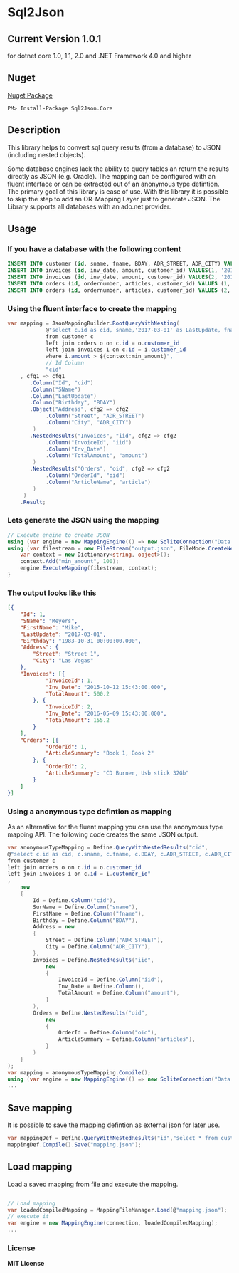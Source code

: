 # Sql2Json

## Current Version 1.0.1

for dotnet core 1.0, 1.1, 2.0 and .NET Framework 4.0 and higher


## Nuget
[Nuget Package](https://www.nuget.org/packages/Sql2Json.Core/)
```
PM> Install-Package Sql2Json.Core
```


## Description
This library helps to convert sql query results (from a database) to JSON (including nested objects).

Some database engines lack the ability to query tables an return the results directly as JSON (e.g. Oracle). 
The mapping can be configured with an fluent interface or can be extracted out of an anonymous type defintion.
The primary goal of this library is ease of use. 
With this library it is possible to skip the step to add an OR-Mapping Layer just to generate JSON.
The Library supports all databases with an ado.net provider.


## Usage

### If you have a database with the following content

```sql
INSERT INTO customer (id, sname, fname, BDAY, ADR_STREET, ADR_CITY) VALUES(1, 'Meyers','Mike','1983-10-31 00:00:00.000', 'Street 1', 'Las Vegas');
INSERT INTO invoices (id, inv_date, amount, customer_id) VALUES(1, '2015-10-12 15:43:00.000', 500.2, 1);
INSERT INTO invoices (id, inv_date, amount, customer_id) VALUES(2, '2016-05-09 15:43:00.000', 155.2, 1);
INSERT INTO orders (id, ordernumber, articles, customer_id) VALUES (1,'O-1001','Book 1, Book 2',1);
INSERT INTO orders (id, ordernumber, articles, customer_id) VALUES (2,'O-1002','CD Burner, Usb stick 32Gb',1);
```

### Using the fluent interface to create the mapping
```csharp
var mapping = JsonMappingBuilder.RootQueryWithNesting(
			@"select c.id as cid, sname,'2017-03-01' as LastUpdate, fname, BDAY, ADR_STREET, ADR_CITY, i.id as iid, i.inv_date, i.amount, o.article, o.id as oid
			from customer c
			left join orders o on c.id = o.customer_id
			left join invoices i on c.id = i.customer_id
			where i.amount > ${context:min_amount}",
			// Id Column
			"cid"
	, cfg1 => cfg1
	   .Column("Id", "cid")
	   .Column("SName")
	   .Column("LastUpdate")
	   .Column("Birthday", "BDAY")
	   .Object("Address", cfg2 => cfg2
			.Column("Street", "ADR_STREET")
			.Column("City", "ADR_CITY")
		)
	   .NestedResults("Invoices", "iid", cfg2 => cfg2
			.Column("InvoiceId", "iid")
			.Column("Inv_Date")
			.Column("TotalAmount", "amount")
		)
	   .NestedResults("Orders", "oid", cfg2 => cfg2
			.Column("OrderId", "oid")
			.Column("ArticleName", "article")
		)
	 )
	.Result;
```

### Lets generate the JSON using the mapping
```csharp
// Execute engine to create JSON
using (var engine = new MappingEngine(() => new SqliteConnection("Data Source=Test.db"), mapping))
using (var filestream = new FileStream("output.json", FileMode.CreateNew)) {
	var context = new Dictionary<string, object>();
	context.Add("min_amount", 100);
    engine.ExecuteMapping(filestream, context);
}
```

### The output looks like this

```json
[{
    "Id": 1,
    "SName": "Meyers",
    "FirstName": "Mike",
    "LastUpdate": "2017-03-01",
    "Birthday": "1983-10-31 00:00:00.000",
    "Address": {
        "Street": "Street 1",
        "City": "Las Vegas"
    },
    "Invoices": [{
            "InvoiceId": 1,
            "Inv_Date": "2015-10-12 15:43:00.000",
            "TotalAmount": 500.2
        }, {
            "InvoiceId": 2,
            "Inv_Date": "2016-05-09 15:43:00.000",
            "TotalAmount": 155.2
        }
    ],
    "Orders": [{
            "OrderId": 1,
            "ArticleSummary": "Book 1, Book 2"
        }, {
            "OrderId": 2,
            "ArticleSummary": "CD Burner, Usb stick 32Gb"
        }
    ]
}]
```


### Using a anonymous type defintion as mapping
As an alternative for the fluent mapping you can use the anonymous type mapping API.
The following code creates the same JSON output.

```csharp
var anonymousTypeMapping = Define.QueryWithNestedResults("cid",
@"select c.id as cid, c.sname, c.fname, c.BDAY, c.ADR_STREET, c.ADR_CITY, i.id as iid, i.inv_date, i.amount, o.articles, o.id as oid
from customer c
left join orders o on c.id = o.customer_id
left join invoices i on c.id = i.customer_id"
,
    new
    {
        Id = Define.Column("cid"),
        SurName = Define.Column("sname"),
        FirstName = Define.Column("fname"),
        Birthday = Define.Column("BDAY"),
        Address = new
        {
            Street = Define.Column("ADR_STREET"),
            City = Define.Column("ADR_CITY"),
        },
        Invoices = Define.NestedResults("iid",
            new
            {
                InvoiceId = Define.Column("iid"),
                Inv_Date = Define.Column(),
                TotalAmount = Define.Column("amount"),
            }
        ),
        Orders = Define.NestedResults("oid",
            new
            {
                OrderId = Define.Column("oid"),
                ArticleSummary = Define.Column("articles"),
            }
        )
    }
);
var mapping = anonymousTypeMapping.Compile();
using (var engine = new MappingEngine(() => new SqliteConnection("Data Source=Test.db"), mapping));
...

```



## Save mapping

It is possible to save the mapping defintion as external json for later use.

```csharp
var mappingDef = Define.QueryWithNestedResults("id","select * from customer");
mappingDef.Compile().Save("mapping.json");
```

## Load mapping

Load a saved mapping from file and execute the mapping.

```csharp

// Load mapping
var loadedCompiledMapping = MappingFileManager.Load(@"mapping.json");
// execute it
var engine = new MappingEngine(connection, loadedCompiledMapping);
...
```

### License

__MIT License__